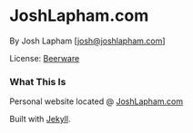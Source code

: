 # JoshLapham.com

By Josh Lapham [josh@joshlapham.com]

License: [Beerware](https://en.wikipedia.org/wiki/Beerware)

### What This Is

Personal website located @ [JoshLapham.com](http://joshlapham.com)

Built with [Jekyll](http://jekyllrb.com/).